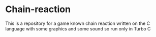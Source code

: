 # Chain-reaction
This is a repository for a game known chain reaction written on the C language with some graphics and some sound so run only in Turbo C
